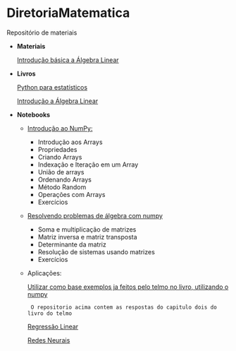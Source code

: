 # DiretoriaMatematica
Repositório de materiais

* **Materiais**

    [Introdução básica a Álgebra Linear]()

* **Livros**

    [Python para estatísticos](tmfilho.github.io/pyestbook)

    [Introdução a Álgebra Linear](http://www.mat.ufpb.br/jorge/arquivos/disciplinas/listas/LivroIAL)

* **Notebooks**
    * [Introdução ao NumPy:](https://colab.research.google.com/drive/1LehXQ9v2TM3CeL1DpnntAp_N8AsHmVSw#scrollTo=A5FLhkU7MNMt)
        
        * Introdução aos Arrays
        * Propriedades        
        * Criando Arrays        
        * Indexação e Iteração em um Array        
        * União de arrays   
        * Ordenando Arrays
        * Método Random
        * Operações com Arrays
        * Exercícios

    * [Resolvendo problemas de álgebra com numpy](https://colab.research.google.com/drive/1QRiREC4rCM3KZ1-kLf6MCVWj9qsOELax#scrollTo=HEZnN5lZZGln)
        
        * Soma e multiplicação de matrizes
        * Matriz inversa e matriz transposta
        * Determinante da matriz
        * Resolução de sistemas usando matrizes
        * Exercícios

    *  Aplicações:

        [Utilizar como base exemplos ja feitos pelo telmo no livro, utilizando o numpy](https://github.com/Manuelfjr/PythonParaEstatisticos/blob/master/ExeChapter_2.ipynb)
            
            O repositorio acima contem as respostas do capitulo dois do livro do telmo

        [Regressão Linear](https://colab.research.google.com/drive/1DE-QcDbChQLmVgL-IqUcn-hNikA-w8vO)

        [Redes Neurais](https://colab.research.google.com/drive/1b3QpTlocYfJfCGb4p4Mfk5netTVwwqvX?usp=sharing)
